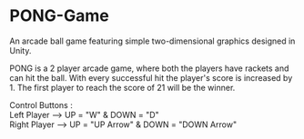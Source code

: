 # PONG-Game
An arcade ball game featuring simple two-dimensional graphics designed in Unity.

PONG is a 2 player arcade game, where both the players have rackets and can hit the ball. With every successful hit the player's score is increased by 1. The first player to reach the score of 21 will be the winner.

Control Buttons :  
Left Player --> UP = "W" & DOWN = "D"  
Right Player --> UP = "UP Arrow" & DOWN = "DOWN Arrow"
